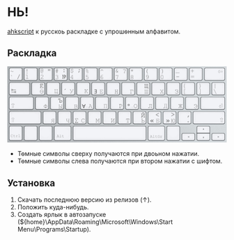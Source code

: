 НЬ!
==
[ahkscript](http://ahkscript.org/) к русскоь раскладке с упрошѳнным алфавитом.

Раскладка
---------
![Alt text](/ny_layout.png?raw=true)
* Тѳмные символы сверху получаются при двоьном нажатии.
* Тѳмные символы слева получаются при втором нажатии с шифтом.

Установка
---------
1. Скачать последнюю версию из релизов (↑).
2. Положить куда-нибудь.
3. Создать ярлык в автозапуске (${home}\AppData\Roaming\Microsoft\Windows\Start Menu\Programs\Startup).
